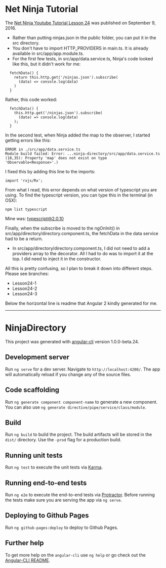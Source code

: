 # Net Ninja Tutorial

The [Net Ninja Youtube Tutorial Lesson 24](https://www.youtube.com/watch?v=IOp9OmNdHy4) was published on September 9, 2016.

* Rather than putting ninjas.json in the public folder, you can put it in the src directory.
* You don't have to import HTTP_PROVIDERS in main.ts.  It is already available in src/app/app.module.ts.
* For the first few tests, in src/app/data.service.ts, Ninja's code looked like this, but it didn't work for me:
```
  fetchData() {
    return this.http.get('/ninjas.json').subscribe(
      (data) => console.log(data)
    )
  }
```
Rather, this code worked:
```
  fetchData() {
    this.http.get('/ninjas.json').subscribe(
      (data) => console.log(data)
    );  
  }
```
In the second test, when Ninja added the map to the observer, I started getting errors like this:
```
ERROR in ./src/app/data.service.ts
Module build failed: Error: ...ninja-directory/src/app/data.service.ts (10,35): Property 'map' does not exist on type 'Observable<Response>'.)
```
I fixed this by adding this line to the imports:
```
import 'rxjs/Rx';
```
From what I read, this error depends on what version of typescript you are using.  To find the typescript version, you can type this in the terminal (in OSX):
```
npm list typescript
```
Mine was: typescript@2.0.10 

Finally, when the subscribe is moved to the ngOnInit() in src/app/directory/directory.component.ts, the fetchData in the data service had to be a return.


* In src/app/directory/directory.component.ts, I did not need to add a providers array to the decorator.  All I had to do was to import it at the top.  I did need to inject it in the constructor.

All this is pretty confusing, so I plan to break it down into different steps.  Please see branches:
 * Lesson24-1
 * Lesson24-2
 * Lesson24-3

Below the horizontal line is readme that Angular 2 kindly generated for me.
***
# NinjaDirectory

This project was generated with [angular-cli](https://github.com/angular/angular-cli) version 1.0.0-beta.24.

## Development server
Run `ng serve` for a dev server. Navigate to `http://localhost:4200/`. The app will automatically reload if you change any of the source files.

## Code scaffolding

Run `ng generate component component-name` to generate a new component. You can also use `ng generate directive/pipe/service/class/module`.

## Build

Run `ng build` to build the project. The build artifacts will be stored in the `dist/` directory. Use the `-prod` flag for a production build.

## Running unit tests

Run `ng test` to execute the unit tests via [Karma](https://karma-runner.github.io).

## Running end-to-end tests

Run `ng e2e` to execute the end-to-end tests via [Protractor](http://www.protractortest.org/).
Before running the tests make sure you are serving the app via `ng serve`.

## Deploying to Github Pages

Run `ng github-pages:deploy` to deploy to Github Pages.

## Further help

To get more help on the `angular-cli` use `ng help` or go check out the [Angular-CLI README](https://github.com/angular/angular-cli/blob/master/README.md).
